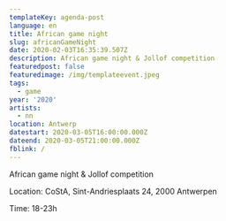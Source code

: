 ```yaml
---
templateKey: agenda-post
language: en
title: African game night
slug: africanGameNight
date: 2020-02-03T16:35:39.507Z
description: African game night & Jollof competition
featuredpost: false
featuredimage: /img/templateevent.jpeg
tags:
  - game
year: '2020'
artists:
  - nn
location: Antwerp
datestart: 2020-03-05T16:00:00.000Z
dateend: 2020-03-05T21:00:00.000Z
fblink: /
---
```

African game night & Jollof competition

Location: CoStA, Sint-Andriesplaats 24, 2000 Antwerpen

Time: 18-23h
